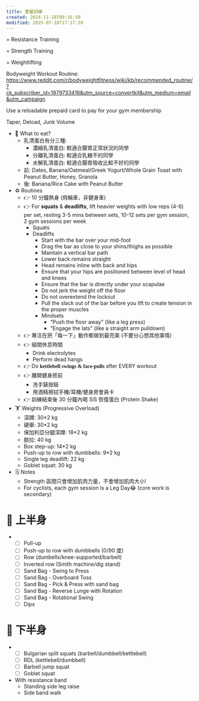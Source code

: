 ```yaml
---
title: 重量訓練
created: 2024-11-18T09:16:50
modified: 2025-07-18T17:17:39
---
```


= Resistance Training

= Strength Training

= Weightlifting

Bodyweight Workout Routine: <https://www.reddit.com/r/bodyweightfitness/wiki/kb/recommended_routine/?ck_subscriber_id=1879733416&utm_source=convertkit&utm_medium=email&utm_campaign>

Use a reloadable prepaid card to pay for your gym membership

Taper, Deload, Junk Volume

* 🥗 What to eat?
	* 乳清蛋白有分三種:
		* 濃縮乳清蛋白: 較適合腸胃正常狀況的同學
		* 分離乳清蛋白: 較適合乳糖不的同學
		* 水解乳清蛋白: 較適合腸胃吸收比較不好的同學
	* 前: Dates, Banana/Oatmeal/Greek Yogurt/Whole Grain Toast with Peanut Butter, Honey, Granola
	* 後: Banana/Rice Cake with Peanut Butter
* ♻️ Routines
	* 👉 10 分鐘熱身 (飛輪車，非健身車)
	* 👉 For **squats** \& **deadlifts**, lift heavier weights with low reps (4-6) per set, resting 3-5 mins between sets, 10-12 sets per gym session, 2 gym sessions per week
		* Squats
		* Deadlifts
			* Start with the bar over your mid-foot
			* Drag the bar as close to your shins/thighs as possible
			* Maintain a vertical bar path
			* Lower back remains straight
			* Head remains inline with back and hips
			* Ensure that your hips are positioned between level of head and knees
			* Ensure that the bar is directly under your scapulae
			* Do not jerk the weight off the floor
			* Do not overextend the lockout
			* Pull the slack out of the bar before you lift to create tension in the proper muscles
			* Mindsets
				* “Push the floor away” (like a leg press)
				* “Engage the lats” (like a straight arm pulldown)
	* 👉 專注在把「每一下」動作都做到最完美 (不要分心想其他事情)
	* 👉 組間休息時間
		* Drink electrolytes
		* Perform dead hangs
	* 👉 Do <span style="font-family:SFUIText-Bold;"><b>kettlebell swings \& face-pulls</b></span> after EVERY workout
	* 👉 離開健身房前
		* 洗手錶按鈕
		* 用酒精擦拭手機/耳機/健身房會員卡
	* 👉 訓練結束後 30 分鐘內喝 SiS 恢復蛋白 (Protein Shake)
* 🏋️ Weights (Progressive Overload)
	* 深蹲: 30*2 kg
	* 硬舉: 30*2 kg
	* 保加利亞分腿深蹲: 18*2 kg
	* 臉拉: 40 kg
	* Box step-up: 14*2 kg
	* Push-up to row with dumbbells: 9*2 kg
	* Single leg deadlift: 22 kg
	* Goblet squat: 30 kg
* 🗒️ Notes
	* Strength 區間只會增加肌肉力量，不會增加肌肉大小!
	* For cyclists, each gym session is a Leg Day😂 (core work is secondary)

# 🐻 上半身

* &nbsp;
	- [ ] Pull-up
	- [ ] Push-up to row with dumbbells (0/90 度)
	- [ ] Row (dumbells/knee-supported/barbell)
	- [ ] Inverted row (Smith machine/dig stand)
	- [ ] Sand Bag - Swing to Press
	- [ ] Sand Bag - Overboard Toss
	- [ ] Sand Bag - Pick \& Press with sand bag
	- [ ] Sand Bag - Reverse Lunge with Rotation
	- [ ] Sand Bag - Rotational Swing
	- [ ] Dips

# 🐴 下半身

* &nbsp;
	- [ ] Bulgarian split squats (barbell/dumbbell/kettlebell)
	- [ ] RDL (kettlebell/dumbbell)
	- [ ] Barbell jump squat
	- [ ] Goblet squat
* With resistance band
	* Standing side leg raise
	* Side band walk
